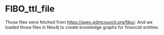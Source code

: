 # FIBO_ttl_file
Those files were fetched from https://spec.edmcouncil.org/fibo/.
And we loaded those files in Neo4j to create knowledge graphs for financial entities.
